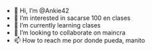 - 👋 Hi, I’m @Ankie42
- 👀 I’m interested in sacarse 100 en clases
- 🌱 I’m currently learning clases
- 💞️ I’m looking to collaborate on maincra
- 📫 How to reach me por donde pueda, manito

<!---
Ankie42/Ankie42 is a ✨ special ✨ repository because its `README.md` (this file) appears on your GitHub profile.
You can click the Preview link to take a look at your changes.
--->
